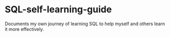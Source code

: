 # SQL-self-learning-guide
Documents my own journey of learning SQL to help myself and others learn it more effectively.
